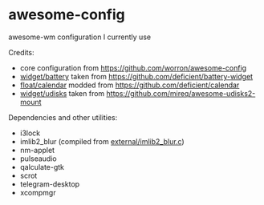 # awesome-config
awesome-wm configuration I currently use

Credits:
- core configuration from https://github.com/worron/awesome-config
- [widget/battery](user/widget/battery.lua) taken from https://github.com/deficient/battery-widget
- [float/calendar](user/float/calendar.lua) modded from https://github.com/deficient/calendar
- [widget/udisks](user/widget/udisks.lua) taken from https://github.com/mireq/awesome-udisks2-mount

Dependencies and other utilities:
- i3lock
- imlib2_blur (compiled from [external/imlib2_blur.c](external/imlib2_blur.c))
- nm-applet
- pulseaudio
- qalculate-gtk
- scrot
- telegram-desktop
- xcompmgr
